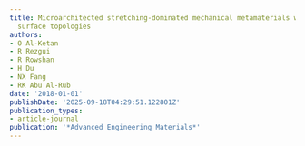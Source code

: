 ```yaml
---
title: Microarchitected stretching-dominated mechanical metamaterials with minimal
  surface topologies
authors:
- O Al-Ketan
- R Rezgui
- R Rowshan
- H Du
- NX Fang
- RK Abu Al-Rub
date: '2018-01-01'
publishDate: '2025-09-18T04:29:51.122801Z'
publication_types:
- article-journal
publication: '*Advanced Engineering Materials*'
---
```

